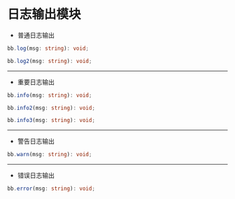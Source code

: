# 日志输出模块

- 普通日志输出

```typescript
bb.log(msg: string): void;

bb.log2(msg: string): void;
```
---

- 重要日志输出

```typescript
bb.info(msg: string): void;

bb.info2(msg: string): void;

bb.info3(msg: string): void;
```
---

- 警告日志输出

```typescript
bb.warn(msg: string): void;

```
---

- 错误日志输出


```typescript
bb.error(msg: string): void;

```
